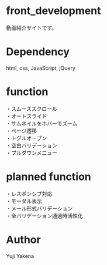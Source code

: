# front_development
動画紹介サイトです。

# Dependency
html, css, JavaScript, jQuery

# function
・スムーススクロール<br>
・オートスライド<br>
・サムネイルをホバーでズーム<br>
・ページ遷移<br>
・トグルオープン<br>
・空白バリデーション<br>
・プルダウンメニュー<br>

# planned function 
・レスポンシブ対応  
・モーダル表示  
・メール形式バリデーション  
・全バリデーション通過時活性化  

# Author
Yuji Yakena

